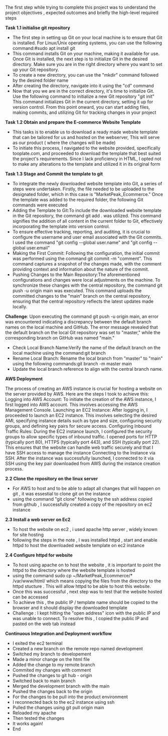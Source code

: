 The first step while trying to complete this project was to understand the project objectives , expected outcomes and briefly the high-level required steps

**Task 1.1 initialise git repository**

- The first step in setting up Git on your local machine is to ensure that Git is installed. For Linux/Unix operating systems, you can use the following command:#sudo apt install git
- This command installs Git on your machine, making it available for use. Once Git is installed, the next step is to initialize Git in the desired directory. Make sure you are in the right directory where you want to set up your Git repository.
- To create a new directory, you can use the "mkdir" command followed by the desired folder name
- After creating the directory, navigate into it using the "cd" command
- Now that you we are in the correct directory, it's time to initialize Git. Use the following command to initialize a new Git repository "git init" This command initializes Git in the current directory, setting it up for version control. From this point onward, you can start adding files, making commits, and utilizing Git for tracking changes in your project

**Task 1.2 Obtain and prepare the E-commerce Website Template**

- This tasks is to enable us to download a ready made website template that can be tailored for us and hosted on the webserver, This will serve as our product ( where the changes will be made)
- To initiate this process, I navigated to the website provided, specifically tooplate.com, and proceeded to download the template that best suited the project's requirements. Since I lack proficiency in HTML, I opted not to make any alterations to the template and utilized it in its original form
  
  
**Task 1.3 Stage and Commit the template to git**
  
- To integrate the newly downloaded website template into Git, a series of steps were undertaken. Firstly, the file needed to be uploaded to the designated folder, which in this case is "MarketPeak_Ecommerce." Once the template was added to the required folder, the following Git commands were executed
- Adding the Template to Git:To include the downloaded website template in the Git repository, the command git add . was utilized. This command signifies the addition of all content in the current folder to Git, effectively incorporating the template into version control.
- To ensure effective tracking, reporting, and auditing, it is crucial to configure the username and user email associated with the Git commits. I used the command "git config --global user.name" and "git config --global user.email"
- Making the First Commit: Following the configuration, the initial commit was performed using the command git commit -m "comment". This command captures a snapshot of the changes made, with the comment providing context and information about the nature of the commit.
- Pushing Changes to the Main Repository:The aforementioned configurations and changes were local adjustments on the machine. To synchronize these changes with the central repository, the command git push -u origin main was executed. This command uploads the committed changes to the "main" branch on the central repository, ensuring that the central repository reflects the latest updates made locally.

**Challenge**: 
Upon executing the command git push -u origin main, an error was encountered indicating a discrepancy between the default branch names on the local machine and GitHub. The error message revealed that the default branch on the local Git repository was set to "master," while the corresponding branch on GitHub was named "main."

- Check Local Branch Name:Verify the name of the default branch on the local machine using the command:git branch
- Rename Local Branch: Rename the local branch from "master" to "main" using the following commands:git branch -m master main
- Update the local branch reference to align with the central branch name.

**AWS Deployment**

The process of creating an AWS instance is crucial for hosting a website on the server provided by AWS. Here are the steps I took to achieve this:
Logging into AWS Account: To initiate the creation of the AWS instance, I first logged into AWS account. This involves accessing the AWS Management Console.
Launching an EC2 Instance: After logging in, I proceeded to launch an EC2 instance. This involves selecting the desired AMI, specifying instance details such as type and size, configuring security groups, and defining key pairs for secure access.
Configuring Inbound Traffic Rules: During the EC2 instance launch, I configured the security groups to allow specific types of inbound traffic. I opened ports for HTTP (typically port 80), HTTPS (typically port 443), and SSH (typically port 22). This ensures that the website can handle web traffic securely and that I have SSH access to manage the instance
Connecting to the Instance via SSH.
After the instance was successfully launched, I connected to it via SSH using the key pair downloaded from AWS during the instance creation process. 

**2.2 Clone the repository on the linux server**

- For AWS to host and to be able to adapt all changes that will happen on git , it was essestial to clone git on the instance
- using the command "git clone" following by the ssh address copied from github , I successfully created a copy of the repository on ec2 instance
  
**2.3 Install a web server on Ec2**
  
  - To host the website on ec2 , i used apache http server , widely known for site hosting
  - following the steps in the note , I was installed httpd , start and enable httpd to host the downloaded website template on ec2 instance

**2.4 Configure httpd for website**
    
- To host using apache on to host the website , it is important to point the httpd to the directory where the website template is hosted
- using the command sudo cp ~/MarketPeak_Ecommerce/* /var/www/html/ which means copying the files from the directory to the httpd stucture . This will allow httpd to be able to host this website.
- Once this was successful , next step was to test that the website hosted can be accessed
- To achieve this , the public IP / template name should be copied to the browser and it should display the downloaded template
- Challenge : I kept hitting the "open address" icon with the public IP and was unable to connect. To resolve this , I copied the public IP and pasted on the web tab instead

**Continuous Integration and Deployment workflow**
- I exited the ec2 terminal
- Created a new branch on the remote repo named development 
- Switched my branch to developement 
- Made a minor change on the html file 
- Added the change to my remote branch
- Commited my changes with comment 
- Pushed the changes to git hub - origin 
- Switched back to main branch
- Merged the development branch with the main
- Pushed the changes back to the origin
- For the changes to be pull into the product environment 
- I reconnected back to the ec2 instance using ssh
- Pulled the changes using git pull origin main
- Reloaded my apache
- Then tested the changes 
- It works again!
- End 
